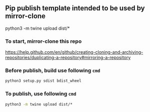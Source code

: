 ## Pip publish template intended to be used by mirror-clone 
python3 -m twine upload dist/*

### To start, mirror-clone this repo
https://help.github.com/en/github/creating-cloning-and-archiving-repositories/duplicating-a-repository#mirroring-a-repository

### Before publish, build use following `cmd`
```bat
python3 setup.py sdist bdist_wheel
```

### To publish, use following `cmd`
```bat
python3 -m twine upload dist/*
```
